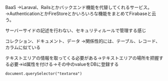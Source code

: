 
BaaS
→Laraval、Railsとかバックエンド機能を代替してくれるサービス。
→AuthenticationとかFireStoreとかいろいろな機能をまとめてFirabaseと云う。

サーバーサイドの記述を行わない、セキュリティルールで管理する感じ

コレクション、ドキュメント、データ
→関係性的には、テーブル、レコード、カラムに似ている

テキストエリアの情報を取ってくる必要がある→テキストエリアの場所を把握する必要→id属性を付ける→その中のvalueをDBに登録する

```
document.querySelector("textarea")
```

